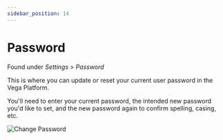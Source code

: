 ```yaml
---
sidebar_position: 14
---
```


# Password
Found under *Settings* > *Password*

This is where you can update or reset your current user password in the Vega Platform.

You'll need to enter your current password, the intended new password you'd like to set, and the new password again to confirm spelling, casing, etc.

![Change Password](/img/settings-password.png)